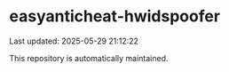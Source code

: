 # easyanticheat-hwidspoofer

Last updated: 2025-05-29 21:12:22

This repository is automatically maintained.
